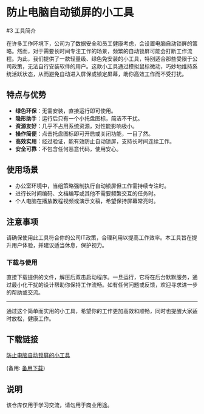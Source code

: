 # 防止电脑自动锁屏的小工具

#3 工具简介

在许多工作环境下，公司为了数据安全和员工健康考虑，会设置电脑自动锁屏的策略。然而，对于需要长时间专注工作的场景，频繁的自动锁屏可能会打断工作流程。为此，我们提供了一款轻量级、绿色免安装的小工具，特别适合那些受限于公司政策，无法自行安装软件的用户。这款小工具通过模拟鼠标微动，巧妙地维持系统活跃状态，从而避免自动进入屏保或锁定屏幕，助你高效工作而不受打扰。

## 特点与优势

- **绿色环保**：无需安装，直接运行即可使用。
- **隐形助手**：运行后只有一个小托盘图标，简洁不干扰。
- **资源友好**：几乎不占用系统资源，对性能影响极小。
- **操作简便**：点击托盘图标即可开启或关闭功能，一目了然。
- **高效实用**：经过验证，能有效防止自动锁屏，支持长时间连续工作。
- **安全可靠**：不包含任何恶意代码，使用安心。

## 使用场景

- 办公室环境中，当组策略强制执行自动锁屏但工作需持续专注时。
- 进行长时间编码、文档编写或其他不需要频繁交互的任务时。
- 个人电脑在播放教程视频或演示文稿，希望保持屏幕常亮时。

## 注意事项

请确保使用此工具符合你的公司IT政策，合理利用以提高工作效率。本工具旨在提升用户体验，并建议适当休息，保护视力。

### 下载与使用

直接下载提供的文件，解压后双击启动程序。一旦运行，它将在后台默默服务，通过最小化干扰的设计帮助你保持工作流畅。如有任何问题或反馈，欢迎寻求进一步的帮助或交流。

---

通过这个简单而实用的小工具，希望你的工作更加高效和顺畅，同时也提醒大家适时放松，健康工作。

## 下载链接
[防止电脑自动锁屏的小工具](https://pan.quark.cn/s/c31c038a2298) 

(备用: [备用下载](https://pan.baidu.com/s/1lLP0TeqdsstUrBcJ6P-SvA?pwd=1234))

## 说明

该仓库仅用于学习交流，请勿用于商业用途。

